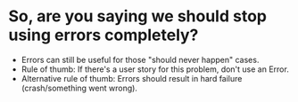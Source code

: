 # So, are you saying we should stop using errors completely?

* Errors can still be useful for those "should never happen" cases.
* Rule of thumb: If there's a user story for this problem, don't use an Error.
* Alternative rule of thumb: Errors should result in hard failure (crash/something went wrong).